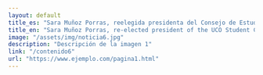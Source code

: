 ```yaml
---
layout: default
title_es: "Sara Muñoz Porras, reelegida presidenta del Consejo de Estudiantes de la UCO (CEUCO)"
title_en: "Sara Muñoz Porras, re-elected president of the UCO Student Council (CEUCO)"
image: "/assets/img/noticia6.jpg"
description: "Descripción de la imagen 1"
link: "/contenido6"
url: "https://www.ejemplo.com/pagina1.html"
---
```

